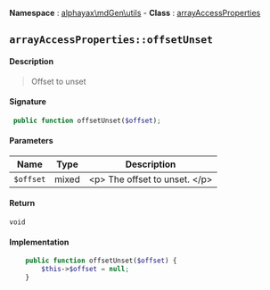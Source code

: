 **Namespace**  : [alphayax\mdGen\utils](../__NAMESPACE__.md) -
**Class** : [arrayAccessProperties](__CLASS__.md)

## `arrayAccessProperties::offsetUnset`

#### Description

> Offset to unset

#### Signature

```php
 public function offsetUnset($offset);
```

#### Parameters

| Name | Type | Description |
|---|---|---|
| `$offset` | mixed | &lt;p&gt; The offset to unset. &lt;/p&gt; |

#### Return

    void 

#### Implementation

```php
    public function offsetUnset($offset) {
        $this->$offset = null;
    }

```
